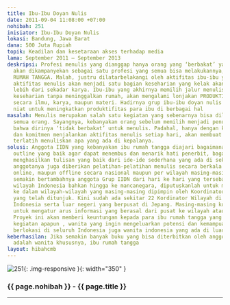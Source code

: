 ```yaml
---
title: Ibu-Ibu Doyan Nulis
date: 2011-09-04 11:08:00 +07:00
nohibah: 251
inisiator: Ibu-Ibu Doyan Nulis
lokasi: Bandung, Jawa Barat
dana: 500 Juta Rupiah
topik: Keadilan dan kesetaraan akses terhadap media
lama: September 2011 – September 2013
deskripsi: Profesi menulis yang dianggap hanya orang yang ‘berbakat’ yang bisa menjalankannya
  akan dikampanyekan sebagai satu profesi yang semua bisa melakukannya, termasuk IBU-IBU
  RUMAH TANGGA. Malah, justru dilatarbelakangi oleh aktifitas ibu-ibu yang hanya sumur-dapur-kasur,
  aktifitas menulis akan menjadi satu bagian keseharian yang kelak akan menghasilkan
  lebih dari sekadar karya. Ibu-ibu yang akhirnya memilih jalur menulis sebagai aktifitas
  keseharian tanpa meninggalkan rumah, akan mengalami lonjakan PRODUKTIFITAS baik
  secara ilmu, karya, maupun materi. Hadirnya grup ibu-ibu doyan nulis akhirnya dilatarbelakangi
  niat untuk meningkatkan produktifitas para ibu di berbagai hal
masalah: Menulis merupakan salah satu kegiatan yang sebenarnya bisa dilakukan oleh
  semua orang. Sayangnya, kebanyakan orang sebelum memilih menjadi penulis sudah merasa
  bahwa dirinya ‘tidak berbakat’ untuk menulis. Padahal, hanya dengan konsistensi
  dan komitmen menjalankan aktifitas menulis setiap hari, akan membuat setiap orang
  terlatih menuliskan apa yang ada di kepalanya.
solusi: Anggota IIDN yang kebanyakan ibu rumah tangga diajari bagaimana cara membuat
  outline yang baik agar dapat menembus dan menarik hati penerbit, bagaimana cara
  menghasilkan tulisan yang baik dari ide-ide sederhana yang ada di sekitar. Di IIDN,
  anggotanya juga diberikan pelatihan-pelatihan menulis secara berkala baik secara
  online, maupun offline secara nasional maupun per wilayah masing-masing. Karena
  semakin bertambahnya anggota Grup IIDN dari hari ke hari yang tersebar di seluruh
  wilayah Indonesia bahkan hingga ke mancanegara, diputuskanlah untuk membagi IIDN
  ke dalam wilayah-wilayah yang masing-masing dipimpin oleh Koordinator Wilayah (KORWIL)
  yang telah ditunjuk. Kini sudah ada sekitar 22 Kordinator Wilayah di berbagai wilayah
  Indonesia serta luar negeri yang berpusat di Jepang. Masing-masing korwil bertugas
  untuk mengatur arus informasi yang berasal dari pusat ke wilayah ataupun sebaliknya.
  Proyek ini akan memberi keuntungan kepada para ibu rumah tangga yang tidak mempunyai
  kegiatan apapun , wanita yang ingin mengeluarkan potensi dan kemampuannya, yang
  berlokasi di seluruh Indonesia juga wanita indonesia yang ada di luar negeri
keberhasilan: Jika semakin banyak buku yang bisa diterbitkan oleh anggota yang semuanya
  adalah wanita khususnya, ibu rumah tangga
layout: hibahcmb
---
```


![251](/static/img/hibahcmb/251.png){: .img-responsive }{: width="350" }

### {{ page.nohibah }} - {{ page.title }}

---
